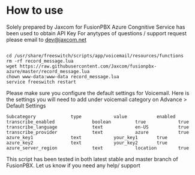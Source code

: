 # How to use
Solely prepared by Jaxcom for FusionPBX
Azure Congnitive Service has been used to obtain API Key
For anytypes of questions / support request please email to dev@jaxcom.net

```

cd /usr/share/freeswitch/scripts/app/voicemail/resources/functions
rm -rf record_message.lua
wget https://raw.githubusercontent.com/Jaxcom/fusionpbx-azure/master/record_message.lua
chown www-data:www-data record_message.lua
service freeswitch restart

```

Please make sure you configure the default settings for Voicemail.
Here is the settings you will need to add under voicemail category on Advance > Default Settings

``` 
Subcategory				type			value			enabled
transcribe_enabled				boolean			true			true
transcribe_language				text 			en-US			true
transcribe_provider				text 			azure 			true
azure_key1				text 			your_key1		true
azure_key2				text 			your_key2		true
azure_server_region				text 			location		true

```

This script has been tested in both latest stable and master branch of FusionPBX. Let us know if you need any help/ support